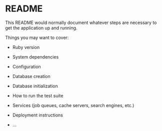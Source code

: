 # README

This README would normally document whatever steps are necessary to get the
application up and running.

Things you may want to cover:

* Ruby version

* System dependencies

* Configuration

* Database creation

* Database initialization

* How to run the test suite

* Services (job queues, cache servers, search engines, etc.)

* Deployment instructions

* ...


<!-- Comments on where to pick back up -->
<!--
    -Final testing phase for BACKEND, going through testing each route
    -Will add serializers where needed, and will tweek things where needed
-->